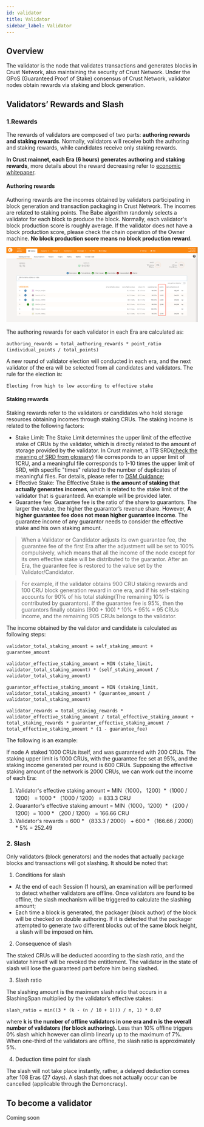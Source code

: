 ```yaml
---
id: validator
title: Validator
sidebar_label: Validator
---
```


## Overview

The validator is the node that validates transactions and generates blocks in Crust Network, also maintaining the security of Crust Network. Under the GPoS (Guaranteed Proof of Stake) consensus of Crust Network, validator nodes obtain rewards via staking and block generation.

## Validators’ Rewards and Slash

### 1.Rewards

The rewards of validators are composed of two parts: **authoring rewards and staking rewards**. Normally, validators will receive both the authoring and staking rewards, while candidates receive only staking rewards.

**In Crust mainnet, each Era (6 hours) generates authoring and staking rewards**, more details about the reward decreasing refer to [economic whitepaper](https://crust-data.oss-cn-shanghai.aliyuncs.com/crust-home/whitepapers/ecowhitepaper_en.pdf).

#### Authoring rewards

Authoring rewards are the incomes obtained by validators participating in block generation and transaction packaging in Crust Network. The incomes are related to staking points. The Babe algorithm randomly selects a validator for each block to produce the block. Normally, each validator's block production score is roughly average. If the validator does not have a block production score, please check the chain operation of the Owner machine. **No block production score means no block production reward**.

![staking_points](assets/gpos/staking_points.jpg)

The authoring rewards for each validator in each Era are calculated as:

```shell
authoring_rewards = total_authoring_rewards * point_ratio (individual_points / total_points)
```

A new round of validator election will conducted in each era, and the next validator of the era will be selected from all candidates and validators. The rule for the election is:

```shell
Electing from high to low according to effective stake 
```

#### Staking rewards

Staking rewards refer to the validators or candidates who hold storage resources obtaining incomes through staking CRUs. The staking income is related to the following factors:

- Stake Limit: The Stake Limit determines the upper limit of the effective stake of CRUs by the validator, which is directly related to the amount of storage provided by the validator. In Crust mainnet, a 1TB SRD([check the meaning of SRD from glossary](glossary.md)) file corresponds to an upper limit of 1CRU, and a meaningful file corresponds to 1-10 times the upper limit of SRD, with specific "times" related to the number of duplicates of meaningful files. For details, please refer to [DSM Guidance](DSM.md);
- Effective Stake: The Effective Stake is **the amount of staking that actually generates incomes**, which is related to the stake limit of the validator that is guaranteed. An example will be provided later.
- Guarantee fee: Guarantee fee is the ratio of the share to guarantors. The larger the value, the higher the guarantor’s revenue share. However, **A higher guarantee fee does not mean higher guarantee income**. The guarantee income of any guarantor needs to consider the effective stake and his own staking amount.

> When a Validator or Candidator adjusts its own guarantee fee, the guarantee fee of the first Era after the adjustment will be set to 100% compulsively, which means that all the income of the node except for its own effective stake will be distributed to the guarantor. After an Era, the guarantee fee is restored to the value set by the Validator/Candidator.

> For example, if the validator obtains 900 CRU staking rewards and 100 CRU block generation reward in one era, and if his self-staking accounts for 90% of his total staking(The remaining 10% is contributed by guarantors). If the guarantee fee is 95%, then the guarantors finally obtains (900 + 100) * 10% * 95% = 95 CRUs income, and the remaining 905 CRUs belongs to the validator.

The income obtained by the validator and candidate is calculated as following steps:

```shell
validator_total_staking_amount = self_staking_amount + guarantee_amount
```

```shell
validator_effective_staking_amount = MIN (stake_limit, validator_total_staking_amount) * (self_staking_amount / validator_total_staking_amount)
```

```shell
guarantor_effective_staking_amount = MIN (staking_limit, validator_total_staking_amount) * (guarantee_amount / validator_total_staking_amount)
```

```shell
validator_rewards = total_staking_rewards * validator_effective_staking_amount / total_effective_staking_amount + total_staking_rewards * guarantor_effective_staking_amount / total_effective_staking_amount * (1 - guarantee_fee)
```

The following is an example:

If node A staked 1000 CRUs itself, and was guaranteed with 200 CRUs. The staking upper limit is 1000 CRUs, with the guarantee fee set at 95%, and the staking income generated per round is 600 CRUs. Supposing the effective staking amount of the network is 2000 CRUs, we can work out the income of each Era:

1. Validator's effective staking amount = MIN（1000， 1200）*（1000 / 1200） = 1000 * （1000 / 1200） = 833.3 CRU
2. Guarantor's effective staking amount = MIN（1000，1200）* （200 / 1200）= 1000 * （200 / 1200） = 166.66 CRU
3. Validator's rewards = 600 * （833.3 / 2000） + 600 * （166.66 / 2000） * 5% = 252.49

### 2. Slash

Only validators (block generators) and the nodes that actually package blocks and transactions will got slashing. It should be noted that:

1. Conditions for slash

- At the end of each Session (1 hours), an examination will be performed to detect whether validators are offline. Once validators are found to be offline, the slash mechanism will be triggered to calculate the slashing amount;
- Each time a block is generated, the packager (block author) of the block will be checked on double authoring. If it is detected that the packager attempted to generate two different blocks out of the same block height, a slash will be imposed on him.

2. Consequence of slash

The staked CRUs will be deducted according to the slash ratio, and the validator himself will be revoked the entitlement. The validator in the state of slash will lose the guaranteed part before him being slashed.

3. Slash ratio

The slashing amount is the maximum slash ratio that occurs in a SlashingSpan multiplied by the validator’s effective stakes:

```shell
slash_ratio = min((3 * (k - (n / 10 + 1))) / n, 1) * 0.07
```

where **k is the number of offline validators in one era and n is the overall number of validators (for block authoring).** Less than 10% offline triggers 0% slash which however can climb linearly up to the maximum of 7%. When one-third of the validators are offline, the slash ratio is approximately 5%.

4. Deduction time point for slash

The slash will not take place instantly, rather, a delayed deduction comes after 108 Eras (27 days). A slash that does not actually occur can be cancelled (applicable through the Demoncracy).

## To become a validator
<!--
To become a validator of Crust Network requires you to have a certain amount of storage resources, a high-quality network, as well as configured nodes ready. For details, please refer to the description of validators (nodes) in [Validator Guidance](validatorGuidance.md).
-->
Coming soon

